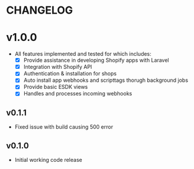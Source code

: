 # CHANGELOG

# v1.0.0

+ All features implemented and tested for which includes:
    - [x] Provide assistance in developing Shopify apps with Laravel
    - [x] Integration with Shopify API
    - [x] Authentication & installation for shops
    - [x] Auto install app webhooks and scripttags thorugh background jobs
    - [x] Provide basic ESDK views
    - [x] Handles and processes incoming webhooks

## v0.1.1

+ Fixed issue with build causing 500 error

## v0.1.0

+ Initial working code release